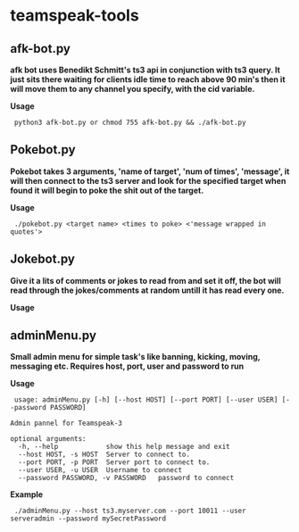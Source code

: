 # teamspeak-tools

## afk-bot.py 

 **afk bot uses Benedikt Schmitt's ts3 api in conjunction with ts3 query. It just sits there waiting for clients 
 idle time to reach above 90 min's then it will move them to any channel you specify, with the cid variable.**
 
 **Usage**
 
     python3 afk-bot.py or chmod 755 afk-bot.py && ./afk-bot.py 


## Pokebot.py

 **Pokebot takes 3 arguments, 'name of target', 'num of times', 'message', it will then connect to the ts3 server and 
 look for the specified target when found it will begin to poke the shit out of the target.**
 
 **Usage**
 
     ./pokebot.py <target name> <times to poke> <'message wrapped in quotes'> 
 
## Jokebot.py
 
**Give it a lits of comments or jokes to read from and set it off, the bot will read through the jokes/comments
at random untill it has read every one.**
 
**Usage**
 
 
## adminMenu.py
 
**Small admin menu for simple task's like banning, kicking, moving, messaging etc.
Requires host, port, user and password to run**
 
**Usage**
 
     usage: adminMenu.py [-h] [--host HOST] [--port PORT] [--user USER] [--password PASSWORD]
                   
    Admin pannel for Teamspeak-3

    optional arguments:
      -h, --help            show this help message and exit
      --host HOST, -s HOST  Server to connect to.
      --port PORT, -p PORT  Server port to connect to.
      --user USER, -u USER  Username to connect
      --password PASSWORD, -v PASSWORD   password to connect  
  
**Example**
 
     ./adminMenu.py --host ts3.myserver.com --port 10011 --user serveradmin --password mySecretPassword 
              
        

